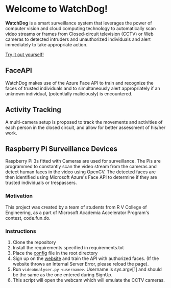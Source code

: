 # Welcome to WatchDog!

**WatchDog** is a smart surveillance system that leverages the power of computer vision and cloud computing technology to automatically scan video streams or frames from Closed-circuit television (CCTV) or Web cameras to detected intruders and unauthorized individuals and alert immediately to take appropriate action.

[Try it out yourself!](http://watchdogsok.pythonanywhere.com/)


## FaceAPI
WatchDog makes use of the Azure Face API to train and recognize the faces of trusted individuals and to simultaneously alert appropriately if an unknown individual, (potentially maliciously) is encountered.

## Activity Tracking
A multi-camera setup is proposed to  track the movements and activities of each person in the closed circuit, and allow for better assessment of his/her work.

## Raspberry Pi Surveillance Devices
Raspberry Pi 3s fitted with Cameras are used for surveillance. The Pis are programmed to constantly scan the video stream from the cameras and detect human faces in the video using OpenCV. The detected faces are then identified using Microsoft Azure's Face API to determine if they are trusted individuals or trespassers.

### Motivation
This project was created by a team of students from R V College of Engineering, as a part of Microsoft Academia Accelerator Program's contest, code.fun.do.

### Instructions
1. Clone the repository 
2. Install the requirements specified in requirements.txt
3. Place the [config](https://1drv.ms/u/s!AuPyeSIGdEA3gygMFeZu3PDK2XCg) file in the root directory
4. Sign up on the [website](http://watchdogsok.pythonanywhere.com/) and train the API with authorized faces. (If the website throws an Internal Server Error, please reload the page). 
5. Run ```videoAnalyser.py <username>```. Username is sys.argv[1] and should be the same as the one entered during SignUp.
6. This script will open the webcam which will emulate the CCTV cameras. 
